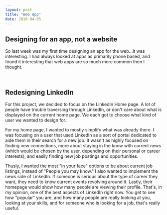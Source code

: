 ```yaml
---
layout: post
title: "Web App"
date: 2016-04-05
---
```


<h2> Designing for an app, not a website </h2>

So last week was my first time designing an app for the web...it was interesting. I had always looked at apps as primarily phone based, and found it interesting that web apps are so much more common then I thought. 

<br>

<h2> Redesigning LinkedIn </h2>

For this project, we decided to focus on the LinkedIn Home page. A lot of people have trouble traversing through LinkedIn, or don't care about what is displayed on the current home page. We each got to choose what kind of user we wanted to design for. 

For my home page, I wanted to mostly simplify what was already there. I was focusing on a user that used LinkedIn as a sort of portal dedicated to aide them in their search for a new job. It wasn't as highly focused on finding new connections, more about staying in the know with current news (which would be chosen by the user, depending on their personal or career interests), and easily finding new job postings and opportunities.

Thusly, I wanted the most "in your face" options to be about current job listings, instead of "People you may know." I also wanted to implement the news side of LinkedIn. If someone is serious about the type of career they want, they need to know current events revolving around it. Lastly, their homepage would show how many people are viewing their profile. That's, in my opinion, one of the best aspects of LinkedIn right now. You get to see how "popular" you are, and how many people are really looking at you, looking at your skills, and for someone who is looking for a job, that's really useful.
